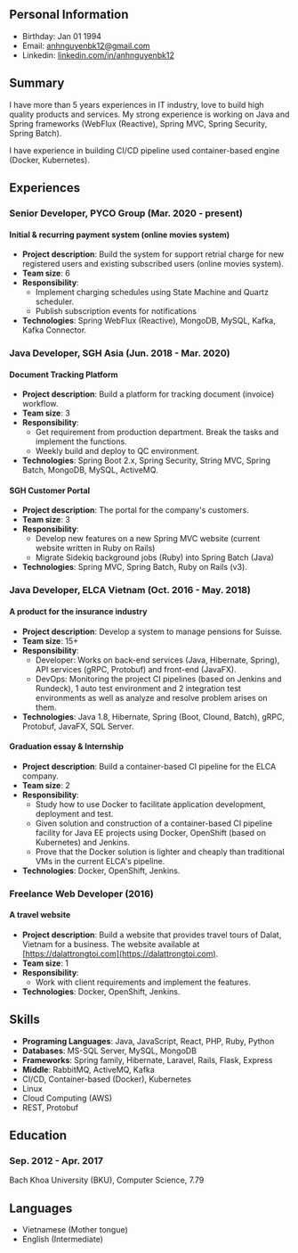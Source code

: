 ## Personal Information
- Birthday: Jan 01 1994
- Email: anhnguyenbk12@gmail.com
- Linkedin: [linkedin.com/in/anhnguyenbk12](https://www.linkedin.com/in/anhnguyenbk12)

## Summary

I have more than 5 years experiences in IT industry, love to build high quality products and services. My strong experience is working on Java and Spring frameworks (WebFlux (Reactive), Spring MVC, Spring Security, Spring Batch).

I have experience in building CI/CD pipeline used container-based engine (Docker, Kubernetes).

## Experiences

### Senior Developer, PYCO Group (Mar. 2020 - present)

#### Initial & recurring payment system (online movies system)

- **Project description**: Build the system for support retrial charge for new registered users and existing subscribed users (online movies system).
- **Team size**: 6
- **Responsibility**:
    - Implement charging schedules using State Machine and Quartz scheduler.
    - Publish subscription events for notifications
- **Technologies**: Spring WebFlux (Reactive), MongoDB, MySQL, Kafka, Kafka Connector.

### Java Developer, SGH Asia (Jun. 2018 - Mar. 2020)

#### Document Tracking Platform

- **Project description**: Build a platform for tracking document (invoice) workflow.
- **Team size**: 3
- **Responsibility**:
    - Get requirement from production department. Break the tasks and implement the functions.
    - Weekly build and deploy to QC environment.
- **Technologies**: Spring Boot 2.x, Spring Security, String MVC, Spring Batch, MongoDB, MySQL, ActiveMQ.

#### SGH Customer Portal

- **Project description**: The portal for the company's customers.
- **Team size**: 3
- **Responsibility**:
    - Develop new features on a new Spring MVC website (current website written in Ruby on Rails)
    - Migrate Sidekiq background jobs (Ruby) into Spring Batch (Java)
- **Technologies**: Spring MVC, Spring Batch, Ruby on Rails (v3).

### Java Developer, ELCA Vietnam (Oct. 2016 - May. 2018)

#### A product for the insurance industry

- **Project description**: Develop a system to manage pensions for Suisse.
- **Team size**: 15+
- **Responsibility**:
    - Developer: Works on back-end services (Java, Hibernate, Spring), API services (gRPC, Protobuf) and front-end (JavaFX).
    - DevOps: Monitoring the project CI pipelines (based on Jenkins and Rundeck), 1 auto test environment and 2 integration test environments as well as analyze and resolve problem arises on them.
- **Technologies**: Java 1.8, Hibernate, Spring (Boot, Clound, Batch), gRPC, Protobuf, JavaFX, SQL Server.

#### Graduation essay & Internship

- **Project description**: Build a container-based CI pipeline for the ELCA company.
- **Team size**: 2
- **Responsibility**:
    - Study how to use Docker to facilitate application development, deployment and test.
    - Given solution and construction of a container-based CI pipeline facility for Java EE projects using Docker, OpenShift (based on Kubernetes) and Jenkins.
    - Prove that the Docker solution is lighter and cheaply than traditional VMs in the current ELCA's pipeline.
- **Technologies**: Docker, OpenShift, Jenkins.

### Freelance Web Developer (2016)

#### A travel website

- **Project description**: Build a website that provides travel tours of Dalat, Vietnam for a business. The website available at [https://dalattrongtoi.com](https://dalattrongtoi.com).
- **Team size**: 1
- **Responsibility**:
    - Work with client requirements and implement the features.
- **Technologies**: Docker, OpenShift, Jenkins.

## Skills

- **Programing Languages**: Java, JavaScript, React, PHP, Ruby, Python
- **Databases**: MS-SQL Server, MySQL, MongoDB
- **Frameworks**: Spring family, Hibernate, Laravel, Rails, Flask, Express
- **Middle**: RabbitMQ, ActiveMQ, Kafka
- CI/CD, Container-based (Docker), Kubernetes
- Linux
- Cloud Computing (AWS)
- REST, Protobuf

## Education

### Sep. 2012 - Apr. 2017
Bach Khoa University (BKU), Computer Science, 7.79

## Languages
- Vietnamese (Mother tongue)
- English (Intermediate)
